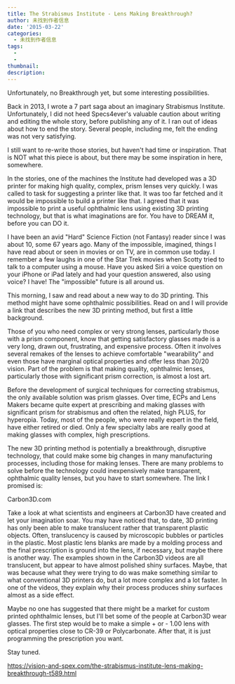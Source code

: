 ```yaml
---
title: The Strabismus Institute - Lens Making Breakthrough?
author: 未找到作者信息
date: '2015-03-22'
categories:
  - 未找到作者信息
tags:
  - 
  - 
thumbnail: 
description: 
---
```


Unfortunately, no Breakthrough yet, but some interesting possibilities.

Back in 2013, I wrote a 7 part saga about an imaginary Strabismus Institute.  Unfortunately, I did not heed Specs4ever's valuable caution about writing and editing the whole story, before publishing any of it. I ran out of ideas about how to end the story.  Several people, including me, felt the ending was not very satisfying.

I still want to re-write those stories, but haven't had time or inspiration. That is NOT what this piece is about, but there may be some inspiration in here, somewhere.

In the stories, one of the machines the Institute had developed was a 3D printer for making high quality, complex, prism lenses very quickly.  I was called to task for suggesting a printer like that.  It was too far fetched and it would be impossible to build a printer like that.  I agreed that it was impossible to print a useful ophthalmic lens using existing 3D printing technology, but that is what imaginations are for.  You have to DREAM it, before you can DO it.

I have been an avid "Hard" Science Fiction (not Fantasy) reader since I was about 10, some 67 years ago.  Many of the impossible, imagined, things I have read about or seen in movies or on TV, are in common use today.  I remember a few laughs in one of the Star Trek movies when Scotty tried to talk to a computer using a mouse.  Have you asked Siri a voice question on your iPhone or iPad lately and had your question answered, also using voice?  I have!  The "impossible" future is all around us. 

This morning, I saw and read about a new way to do 3D printing.  This method might have some ophthalmic possibilities.  Read on and I will provide a link that describes the new 3D printing method, but first a little background.

Those of you who need complex or very strong lenses, particularly those with a prism component, know that getting satisfactory glasses made is a very long, drawn out, frustrating, and expensive process.  Often it involves several remakes of the lenses to achieve comfortable "wearability" and even those have marginal optical properties and offer less than 20/20 vision.  Part of the problem is that making quality, ophthalmic lenses, particularly those with significant prism correction, is almost a lost art.  

Before the development of surgical techniques for correcting strabismus, the only available solution was prism glasses.   Over time, ECPs and Lens Makers became quite expert at prescribing and making glasses with significant prism for strabismus and often the related, high PLUS, for hyperopia.  Today, most of the people, who were really expert in the field, have either retired or died.  Only a few specialty labs are really good at making glasses with complex, high prescriptions.

The new 3D printing method is potentially a breakthrough, disruptive technology, that could make some big changes in many manufacturing processes, including those for making lenses.  There are many problems to solve before the technology could inexpensively make transparent, ophthalmic quality lenses, but you have to start somewhere.  The link I promised is:

Carbon3D.com

Take a look at what scientists and engineers at Carbon3D have created and let your imagination soar.  You may have noticed that, to date, 3D printing has only been able to make translucent rather that transparent plastic objects.  Often, translucency is caused by microscopic bubbles or particles in the plastic.  Most plastic lens blanks are made by a molding process and the final prescription is ground into the lens, if necessary, but maybe there is another way.  The examples shown in the Carbon3D videos are all translucent, but appear to have almost polished shiny surfaces.  Maybe, that was because what they were trying to do was make something similar to what conventional 3D printers do, but a lot more complex and a lot faster.  In one of the videos, they explain why their process produces shiny surfaces almost as a side effect.

Maybe no one has suggested that there might be a market for custom printed ophthalmic lenses, but I'll bet some of the people at Carbon3D wear glasses.  The first step would be to make a simple + or - 1.00 lens with optical properties close to CR-39 or Polycarbonate.  After that, it is just programming the prescription you want.

Stay tuned.

https://vision-and-spex.com/the-strabismus-institute-lens-making-breakthrough-t589.html
